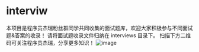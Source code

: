 # interviw
本项目是程序员杰瑞粉丝群同学共同收集的面试题库，欢迎大家积极参与不同面试题&amp;答案的收录！
请将面试题收录文件归纳在 interviews 目录下。
扫描下方二维码可关注程序员杰瑞，分享更多知识！
![image](https://github.com/CxyJerry/interviw/blob/main/assets/profile.png)